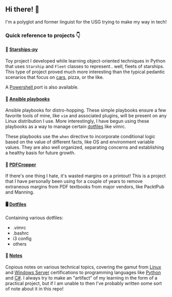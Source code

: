 ## Hi there! 👋
I'm a polyglot and former linguist for the USG trying to make my way in tech!

### Quick reference to projects 👇
#### 🚀  [ Starships-py ](https://github.com/jasper-zanjani/starships-py)
Toy project I developed while learning object-oriented techniques in Python that uses `Starship` and `Fleet` classes to represent.. well, fleets of starships. 
This type of project proved much more interesting than the typical pedantic scenarios that focus on [cars](https://channel9.msdn.com/Series/CSharp-Fundamentals-for-Absolute-Beginners/Understanding-Classes), pizza, or the like.

A [ Powershell ](https://github.com/jasper-zanjani/starships-pwsh) port is also available.

#### 💾 [Ansible playbooks](https://github.com/jasper-zanjani/ansible)
Ansible playbooks for distro-hopping. These simple playbooks ensure a few favorite tools of mine, like `vim` and associated plugins, will be present on any Linux distribution I use.
More interestingly, I have begun using these playbooks as a way to manage certain [dotfiles](#-dotfiles) like vimrc.

These playbooks use the `when` directive to incorporate conditional logic based on the value of different facts, like OS and environment variable values.
They are also well organized, separating concerns and establishing a healthy basis for future growth.

#### 📃 [ PDFCropper ](https://github.com/jasper-zanjani/pdfcropper)
If there's one thing I hate, it's wasted margins on a printout!
This is a project that I have personally been using for a couple of years to remove extraneous margins from PDF textbooks from major vendors, like PacktPub and Manning.

#### 🖥 [ Dotfiles ](https://github.com/jasper-zanjani/dotfiles)
Containing various dotfiles:
- .vimrc
- .bashrc
- i3 config
- others

#### 📝 [ Notes ](https://github.com/jasper-zanjani/notes)
Copious notes on various technical topics, covering the gamut from [Linux](https://github.com/jasper-zanjani/notes/blob/master/lx/README.md) and [Windows Server](https://github.com/jasper-zanjani/notes/blob/master/win/70-740.md) certifications to programming languages like [Python](https://github.com/jasper-zanjani/blob/maser/py/README.md) and [C#](https://github.com/jasper-zanjani/notes/blob/master/win/cs.md).
I always try to make an "artifact" of my learning in the form of a practical project, but if I am unable to then I've probably written some sort of note about it in this repo!  
